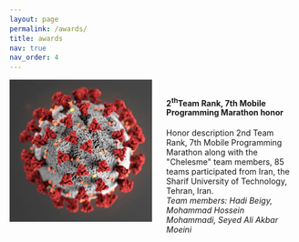 ```yaml
---
layout: page
permalink: /awards/
title: awards
nav: true
nav_order: 4
---
```


<!-- Main container with separate hover for text only -->
<div style="clear: both; display: flex; align-items: flex-start;">
  <!-- Image section without hover effect -->
  <div style="flex-shrink: 0; padding-right: 3%;">
    <img src="/assets/img/science5.png" alt="Science class image" class="img-fluid rounded z-depth-1" style="width: 100%; height: auto;">
  </div>
  
  <!-- Text container with hover and click functionality -->
  <div onclick="window.open('https://www.google.com', '_blank')" style="cursor: pointer; padding: 10px; transition: background-color 0.3s; width: 100%;">
    <h4>2<sup>th</sup>Team Rank, 7th Mobile Programming Marathon honor</h4>
    <p>
      Honor description 2nd Team Rank, 7th Mobile Programming Marathon along with the "Chelesme" team members, 85 teams participated from Iran, the Sharif         University of Technology, Tehran, Iran.<br>
      <i>Team members: Hadi Beigy, Mohammad Hossein Mohammadi, Seyed Ali Akbar Moeini</i>
    </p>
  </div>
</div>

<!-- CSS for hover effect on the text container only -->
<style>
  /* Hover effect on the text container only */
  div[onclick]:hover {
    background-color: #f0f0f0; /* Light gray background on hover */
  }
</style>

